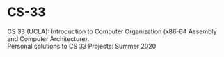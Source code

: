 # CS-33
CS 33 (UCLA): Introduction to Computer Organization (x86-64 Assembly and Computer Architecture).  
Personal solutions to CS 33 Projects: Summer 2020
